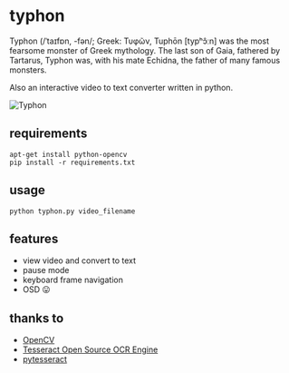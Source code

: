 # typhon 
Typhon (/ˈtaɪfɒn, -fən/; Greek: Τυφῶν, Tuphōn [typʰɔ̂ːn]  was the most fearsome monster of Greek mythology. The last son of Gaia, fathered by Tartarus, Typhon was, with his mate Echidna, the father of many famous monsters.

Also an interactive video to text converter written in python.

![Typhon](https://upload.wikimedia.org/wikipedia/commons/thumb/d/d9/Zeus_Typhon_Staatliche_Antikensammlungen_596.jpg/640px-Zeus_Typhon_Staatliche_Antikensammlungen_596.jpg)


## requirements
```
apt-get install python-opencv
pip install -r requirements.txt
```

## usage 
```
python typhon.py video_filename
```

## features
* view video and convert to text
* pause mode
* keyboard frame navigation
* OSD :stuck_out_tongue:

## thanks to
* [OpenCV](http://opencv.org/)
* [Tesseract Open Source OCR Engine](https://github.com/tesseract-ocr/tesseract)
* [pytesseract](https://pypi.python.org/pypi/pytesseract)
